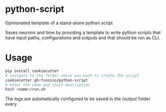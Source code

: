 # python-script
Opinionated template of a stand-alone python script

Saves neurons and time by providing a template to write python scripts that have
input paths, configurations and outputs and that should be run as CLI.

# Usage
```bash
pip install cookiecutter
# navigate to the folder where you want to create the script
cookiecutter gh:fcossio/python-script
# enter the name and short description
bash <name>/run.sh
```

The logs are automatically configured to be saved in the <name>/output folder every
